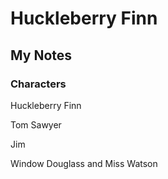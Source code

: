 # Huckleberry Finn
## My Notes

### Characters

Huckleberry Finn

Tom Sawyer

Jim

Window Douglass and Miss Watson




